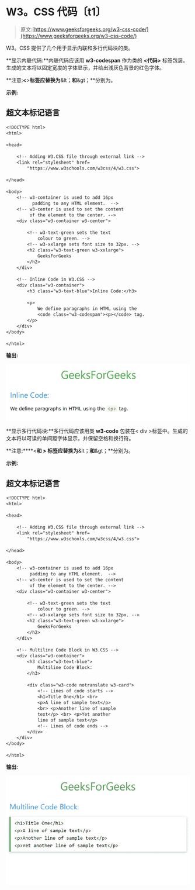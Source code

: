 # W3。CSS 代码〔t1〕

> 原文:[https://www.geeksforgeeks.org/w3-css-code/](https://www.geeksforgeeks.org/w3-css-code/)

W3。CSS 提供了几个用于显示内联和多行代码块的类。

**显示内联代码:**内联代码应该用 **w3-codespan** 作为类的 **<代码>** 标签包装。生成的文本将以固定宽度的字体显示，并给出浅灰色背景的红色字体。

**注意:****<****>**标签应替换为**&lt；**和**&gt；**分别为。

**示例:**

## 超文本标记语言

```
<!DOCTYPE html>
<html>

<head>

    <!-- Adding W3.CSS file through external link -->
    <link rel="stylesheet" href=
        "https://www.w3schools.com/w3css/4/w3.css">

</head>

<body>
    <!-- w3-container is used to add 16px 
          padding to any HTML element.  -->
    <!-- w3-center is used to set the content
         of the element to the center. -->
    <div class="w3-container w3-center">

        <!-- w3-text-green sets the text 
            colour to green. -->
        <!-- w3-xxlarge sets font size to 32px. -->
        <h2 class="w3-text-green w3-xxlarge">
            GeeksForGeeks
        </h2>
    </div>

    <!-- Inline Code in W3.CSS -->
    <div class="w3-container">
        <h3 class="w3-text-blue">Inline Code:</h3>

        <p>
            We define paragraphs in HTML using the
            <code class="w3-codespan"><p></code> tag.
        </p>
    </div>
</body>

</html>
```

**输出:**

![](img/a7fdb58d033adecd1218f911044892a2.png)

**显示多行代码块:**多行代码应该用类 **w3-code** 包装在< div >标签中。生成的文本将以可读的单间距字体显示，并保留空格和换行符。

**注意:****<**和 **>** 标签应替换为**&lt；**和**&gt；**分别为。

**示例:**

## 超文本标记语言

```
<!DOCTYPE html>
<html>

<head>

    <!-- Adding W3.CSS file through external link -->
    <link rel="stylesheet" href=
        "https://www.w3schools.com/w3css/4/w3.css">

</head>

<body>
    <!-- w3-container is used to add 16px 
         padding to any HTML element.  -->
    <!-- w3-center is used to set the content
         of the element to the center. -->
    <div class="w3-container w3-center">

        <!-- w3-text-green sets the text 
            colour to green. -->
        <!-- w3-xxlarge sets font size to 32px. -->
        <h2 class="w3-text-green w3-xxlarge">
            GeeksForGeeks
        </h2>
    </div>

    <!-- Multiline Code Block in W3.CSS -->
    <div class="w3-container">
        <h3 class="w3-text-blue">
            Multiline Code Block:
        </h3>

        <div class="w3-code notranslate w3-card">
            <!-- Lines of code starts -->
            <h1>Title One</h1> <br> 
            <p>A line of sample text</p> 
            <br> <p>Another line of sample 
            text</p> <br> <p>Yet another 
            line of sample text</p>
            <!-- Lines of code ends -->
        </div>
    </div>
</body>

</html>
```

**输出:**

![](img/af859dda1c329e119aee18e3ceb21a55.png)